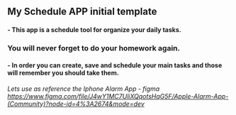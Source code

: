 ## My Schedule APP initial template

#### - This app is a schedule tool for organize your daily tasks.
### You will never forget to do your homework again.
#### - In order you can create, save and schedule your main tasks and those will remember you should take them.
###### Lets use as reference the Iphone Alarm App - figma https://www.figma.com/file/J4wY1MC7UliXQqotsHqG5F/Apple-Alarm-App-(Community)?node-id=4%3A2674&mode=dev